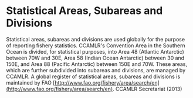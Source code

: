 # Statistical Areas, Subareas and Divisions

Statistical areas, subareas and divisions are used globally for the purpose of reporting fishery statistics. CCAMLR's Convention Area in the Southern Ocean is divided, for statistical purposes, into Area 48 (Atlantic Antarctic) between 70W and 30E, Area 58 (Indian Ocean Antarctic) between 30 and 150E, and Area 88 (Pacific Antarctic) between 150E and 70W. These areas, which are further subdivided into subareas and divisions, are managed by CCAMLR. A global register of statistical areas, subareas and divisions is maintained by FAO [http://www.fao.org/fishery/area/search/en](http://www.fao.org/fishery/area/search/en). CCAMLR Secretariat (2013)
